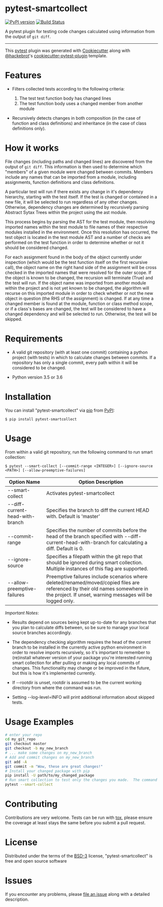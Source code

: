 # pytest-smartcollect


[![PyPI version](https://img.shields.io/pypi/v/pytest-smartcollect.svg)](https://pypi.org/project/pytest-smartcollect)
[![Build Status](https://travis-ci.org/vardaofthevalier/pytest-smartcollect.svg?branch=master)](https://travis-ci.org/vardaofthevalier/pytest-smartcollect)


A pytest plugin for testing code changes calculated using information
from the output of `git diff`.

------------------------------------------------------------------------

This [pytest](https://github.com/pytest-dev/pytest) plugin was generated
with [Cookiecutter](https://github.com/audreyr/cookiecutter) along with
[@hackebrot](https://github.com/hackebrot)'s
[cookiecutter-pytest-plugin](https://github.com/pytest-dev/cookiecutter-pytest-plugin)
template.

Features
========

- Filters collected tests according to the following criteria:
    1. The test test function body has changed lines
    2. The test function body uses a changed member from another module
    
- Recursively detects changes in both composition (in the case of function and class definitions) and inheritance (in the case of class definitions only).

How it works
============

File changes (including paths and changed lines) are discovered from the output of `git diff`.  This information is then used to determine which "members" of a given module were changed between commits.  Members include any names that can be imported from a module, including assignments, function definitions and class definitions.

A particular test will run if there exists any change in it's dependency hierarchy, starting with the test itself.  If the test is changed or contained in a new file, it will be selected to run regardless of any other changes.  Otherwise, dependency changes are determined by recursively parsing Abstract Sytax Trees within the project using the ast module.  

This process begins by parsing the AST for the test module, then resolving imported names within the test module to file names of their respective modules installed in the environment.  Once this resolution has occurred, the test object is located in the test module AST and a number of checks are performed on the test function in order to determine whether or not it should be considered changed.  

For each assignment found in the body of the object currently under inspection (which would be the test function itself on the first recursive call), the object name on the right hand side of the assignment will be cross checked in the imported names that were resolved for the outer scope.  If the object is known to be changed, the recursion will terminate (True) and the test will run.  If the object name was imported from another module within the project and is not yet known to be changed, the algorithm will recurse on this imported module in order to check whether or not the new object in question (the RHS of the assignment) is changed.  If at any time a changed member is found at the module, function or class method scope, or if a class's bases are changed, the test will be considered to have a changed dependency and will be selected to run.  Otherwise, the test will be skipped. 

Requirements
============

* A valid git repository (with at least one commit) containing a python
project (with tests) in which to calculate changes between commits. If a
repository has only a single commit, every path within it will be
considered to be changed.

* Python version 3.5 or 3.6

Installation
============

You can install "pytest-smartcollect" via
[pip](https://pypi.org/project/pip/) from
[PyPI](https://pypi.org/project):

    $ pip install pytest-smartcollect

Usage
=====

From within a valid git repository, run the following command to run
smart collection:

    $ pytest --smart-collect [--commit-range <INTEGER>] [--ignore-source <PATH>] [--allow-preemptive-failures]


| Option Name | Option Description |
| ----------- | ------------------ |
| --smart-collect | Activates pytest-smartcollect |
| --diff-current-head-with-branch | Specifies the branch to diff the current HEAD with. Default is 'master' |
| --commit-range | Specifies the number of commits before the head of the branch specified with --diff-current-head-with-branch for calculating a diff. Default is 0. |
| --ignore-source | Specifies a filepath within the git repo that should be ignored during smart collection. Multiple instances of this flag are supported. |
| --allow-preemptive-failures | Preemptive failures include scenarios where deleted/renamed/moved/copied files are referenced by their old names somewhere in the project. If unset, warning messages will be logged only. |

*Important Notes*: 
-   Results depend on sources being kept up-to-date for any branches that you plan to calculate diffs between, so be sure to manage your local source branches accordingly.
-   The dependency checking algorithm requires the head of the current branch to be installed in the currently active python environment in order to resolve imports recursively, so it's important to remember to (re)install whatever version of your package you're interested running smart collection for after pulling or making any local commits of changes.  This functionality may change or be improved in the future, but this is how it's implemented currently.

-   If --rootdir is unset, rootdir is assumed to be the current working
    directory from where the command was run.
-   Setting --log-level=INFO will print additional information about
    skipped tests.
    
Usage Examples
==============

```bash
# enter your repo
cd my_git_repo
git checkout master
git checkout -b my_new_branch
# ... make some changes on my_new_branch
# Add and commit changes on my_new_branch
git add -A
git commit -m "Wow, these are great changes!"
# Install your changed package with pip
pip install -U path/to/my_changed_package
# Run smart collection to test only the changes you made.  The command below will diff the head of the currently checked out branch with the master branch by default.
pytest --smart-collect
```

Contributing
============

Contributions are very welcome. Tests can be run with
[tox](https://tox.readthedocs.io/en/latest/), please ensure the coverage
at least stays the same before you submit a pull request.

License
=======

Distributed under the terms of the
[BSD-3](http://opensource.org/licenses/BSD-3-Clause) license,
"pytest-smartcollect" is free and open source software

Issues
======

If you encounter any problems, please [file an
issue](https://github.com/vardaofthevalier/pytest-smartcollect/issues)
along with a detailed description.
